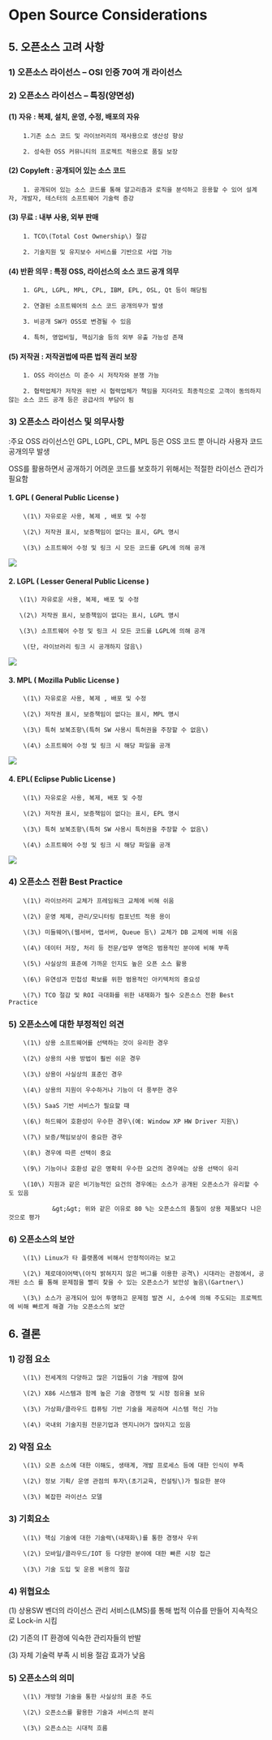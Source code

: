 # Open Source Considerations

## 5. 오픈소스 고려 사항

### 1\) 오픈소스 라이선스 – OSI 인증 70여 개 라이선스



### 2\) 오픈소스 라이선스 – 특징\(양면성\)

####         \(1\) 자유 : 복제, 설치, 운영, 수정, 배포의 자유

        1.기존 소스 코드 및 라이브러리의 재사용으로 생산성 향상

        2. 성숙한 OSS 커뮤니티의 프로젝트 적용으로 품질 보장



####         \(2\) Copyleft : 공개되어 있는 소스 코드

        1. 공개되어 있는 소스 코드를 통해 알고리즘과 로직을 분석하고 응용할 수 있어 설계자, 개발자, 테스터의 소프트웨어 기술력 증강



####         \(3\) 무료 : 내부 사용, 외부 판매

        1. TCO\(Total Cost Ownership\) 절감

        2. 기술지원 및 유지보수 서비스를 기반으로 사업 가능



####         \(4\) 반환 의무 : 특정 OSS, 라이선스의 소스 코드 공개 의무

        1. GPL, LGPL, MPL, CPL, IBM, EPL, OSL, Qt 등이 해당됨

        2. 연결된 소프트웨어의 소스 코드 공개의무가 발생

        3. 비공개 SW가 OSS로 변경될 수 있음

        4. 특허, 영업비밀, 핵심기술 등의 외부 유출 가능성 존재



####         \(5\) 저작권 : 저작권법에 따른 법적 권리 보장

        1. OSS 라이선스 미 준수 시 저작자와 분쟁 가능

        2. 협력업체가 저작권 위반 시 협력업체가 책임을 지더라도 최종적으로 고객이 동의하지 않는 소스 코드 공개 등은 공급사의 부담이 됨



### 3\) 오픈소스 라이선스 및 의무사항

:주요 OSS 라이선스인 GPL, LGPL, CPL, MPL 등은 OSS 코드 뿐 아니라 사용자 코드 공개의무 발생

OSS를 활용하면서 공개하기 어려운 코드를 보호하기 위해서는 적절한 라이선스 관리가 필요함



####        1. GPL \( General Public License \)

        \(1\) 자유로운 사용, 복제 , 배포 및 수정

        \(2\) 저작권 표시, 보증책임이 없다는 표시, GPL 명시

        \(3\) 소프트웨어 수정 및 링크 시 모든 코드를 GPL에 의해 공개

![](../.gitbook/assets/gpl.png)



####        2. LGPL \( Lesser General Public License \)

       \(1\) 자유로운 사용, 복제, 배포 및 수정

       \(2\) 저작권 표시, 보증책임이 없다는 표시, LGPL 명시

       \(3\) 소프트웨어 수정 및 링크 시 모든 코드를 LGPL에 의해 공개

        \(단, 라이브러리 링크 시 공개하지 않음\)

![](../.gitbook/assets/lgpl.png)



####        3. MPL \( Mozilla Public License \)

        \(1\) 자유로운 사용, 복제 , 배포 및 수정

        \(2\) 저작권 표시, 보증책임이 없다는 표시, MPL 명시

        \(3\) 특허 보복조항\(특허 SW 사용시 특허권을 주장할 수 없음\)

        \(4\) 소프트웨어 수정 및 링크 시 해당 파일을 공개

![](../.gitbook/assets/mpl.png)



####        4. EPL\( Eclipse Public License \)

        \(1\) 자유로운 사용, 복제, 배포 및 수정

        \(2\) 저작권 표시, 보증책임이 없다는 표시, EPL 명시

        \(3\) 특허 보복조항\(특허 SW 사용시 특허권을 주장할 수 없음\)

        \(4\) 소프트웨어 수정 및 링크 시 해당 파일을 공개

![](../.gitbook/assets/epl.png)



### 4\) 오픈소스 전환 Best Practice

        \(1\) 라이브러리 교체가 프레임워크 교체에 비해 쉬움

        \(2\) 운영 체제, 관리/모니터링 컴포넌트 적용 용이

        \(3\) 미들웨어\(웹서버, 앱서버, Queue 등\) 교체가 DB 교체에 비해 쉬움

        \(4\) 데이터 저장, 처리 등 전문/업무 영역은 범용적인 분야에 비해 부족

        \(5\) 사실상의 표준에 가까운 인지도 높은 오픈 소스 활용

        \(6\) 유연성과 민첩성 확보를 위한 범용적인 아키텍처의 중요성

        \(7\) TCO 절감 및 ROI 극대화를 위한 내재화가 필수 오픈소스 전환 Best Practice



### 5\) 오픈소스에 대한 부정적인 의견

        \(1\) 상용 소프트웨어를 선택하는 것이 유리한 경우

        \(2\) 상용의 사용 방법이 훨씬 쉬운 경우

        \(3\) 상용이 사실상의 표준인 경우

        \(4\) 상용의 지원이 우수하거나 기능이 더 풍부한 경우

        \(5\) SaaS 기반 서비스가 필요할 때

        \(6\) 하드웨어 호환성이 우수한 경우\(예: Window XP HW Driver 지원\)

        \(7\) 보증/책임보상이 중요한 경우

        \(8\) 경우에 따른 선택이 중요

        \(9\) 기능이나 호환성 같은 명확히 우수한 요건의 경우에는 상용 선택이 유리

        \(10\) 지원과 같은 비기능적인 요건의 경우에는 소스가 공개된 오픈소스가 유리할 수도 있음

                &gt;&gt; 위와 같은 이유로 80 %는 오픈소스의 품질이 상용 제품보다 나은 것으로 평가



### 6\) 오픈소스의 보안

        \(1\) Linux가 타 플랫폼에 비해서 안정적이라는 보고

        \(2\) 제로데이어택\(아직 밝혀지지 않은 버그를 이용한 공격\) 시대라는 관점에서, 공개된 소스 를 통해 문제점을 빨리 찾을 수 있는 오픈소스가 보안성 높음\(Gartner\)

        \(3\) 소스가 공개되어 있어 투명하고 문제점 발견 시, 소수에 의해 주도되는 프로젝트에 비해 빠르게 해결 가능 오픈소스의 보안

## 6. 결론

###  1\) 강점 요소

        \(1\) 전세계의 다양하고 많은 기업들이 기술 개밤에 참여

        \(2\) X86 시스템과 함께 높은 기술 경쟁력 및 시장 점유율 보유

        \(3\) 가상화/클라우드 컴퓨팅 기반 기술을 제공하며 시스템 혁신 가능

        \(4\) 국내외 기술지원 전문기업과 엔지니어가 많아지고 있음



###  2\) 약점 요소

        \(1\) 오픈 소스에 대한 이해도, 생태계, 개발 프로세스 등에 대한 인식이 부족

        \(2\) 정보 기획/ 운영 관점의 투자\(초기교육, 컨설팅\)가 필요한 분야

        \(3\) 복잡한 라이선스 모델



### 3\) 기회요소

        \(1\) 핵심 기술에 대한 기술력\(내재화\)를 통한 경쟁사 우위

        \(2\) 모바일/클라우드/IOT 등 다양한 분야에 대한 빠른 시장 접근

        \(3\) 기술 도입 및 운용 비용의 절감



### 4\) 위협요소

 \(1\) 상용SW 벤더의 라이선스 관리 서비스\(LMS\)를 통해 법적 이슈를 만들어 지속적으로 Lock-in 시킴

 \(2\) 기존의 IT 환경에 익숙한 관리자들의 반발

 \(3\) 자체 기술력 부족 시 비용 절감 효과가 낮음



### 5\) 오픈소스의 의미

        \(1\) 개방형 기술을 통한 사실상의 표준 주도

        \(2\) 오픈소스를 활용한 기술과 서비스의 분리

        \(3\) 오픈소스는 시대적 흐름



